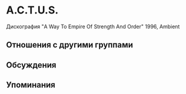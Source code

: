 # A.C.T.U.S.

Дискография
"A Way To Empire Of Strength And Order" 1996, Ambient

## Отношения с другими группами


## Обсуждения


## Упоминания

